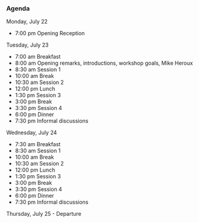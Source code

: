 
### Agenda

Monday, July 22
-  7:00 pm Opening Reception

Tuesday, July 23
-  7:00 am Breakfast
-  8:00 am Opening remarks, introductions, workshop goals, Mike Heroux
-  8:30 am Session 1
- 10:00 am Break
- 10:30 am Session 2
- 12:00 pm Lunch
-  1:30 pm Session 3
-  3:00 pm Break
-  3:30 pm Session 4
-  6:00 pm Dinner
-  7:30 pm Informal discussions

Wednesday, July 24
-  7:30 am Breakfast
-  8:30 am Session 1
- 10:00 am Break
- 10:30 am Session 2
- 12:00 pm Lunch
-  1:30 pm Session 3
-  3:00 pm Break
-  3:30 pm Session 4
-  6:00 pm Dinner
-  7:30 pm Informal discussions

Thursday, July 25 - Departure
